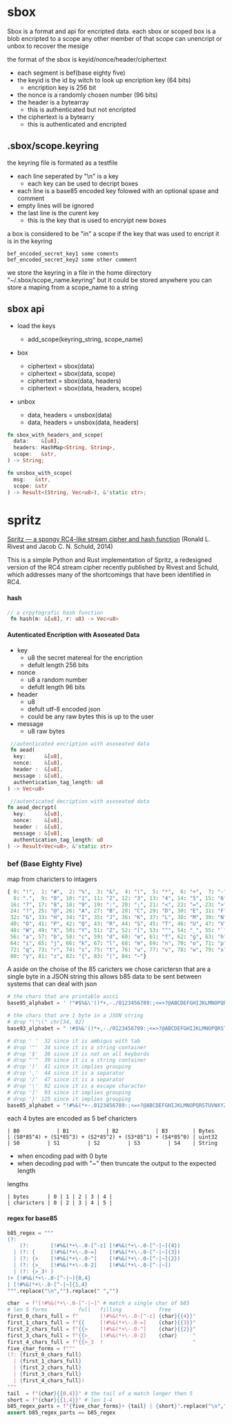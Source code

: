 # sbox

Sbox is a format and api for encripted data.
each sbox or scoped box is a blob encripted to a scope
any other member of that scope can unencript or unbox to
recover the mesige

the format of the sbox is keyid/nonce/header/ciphertext
* each segment is bef(base eighty five)
* the keyid is the id by witch to look up encription key (64 bits)
  * encription key is 256 bit
* the nonce is a randomly chosen number (96 bits)
* the header is a bytearray
  * this is authenticated but not encripted 
* the ciphertext is a bytearry
  * this is authenticated and encripted

## .sbox/scope.keyring
the keyring file is formated as a testfile
* each line seperated by "\n" is a key
  * each key can be used to decript boxes
* each line is a base85 encoded key folowed with an optional spase and comment
* empty lines will be ignored
* the last line is the curent key
  * this is the key that is used to encryipt new boxes

a box is considered to be "in" a scope if the key that was used to
encript it is in the keyring
```
bef_encoded_secret_key1 some coments
bef_encoded_secret_key2 some other comment
```

we store the keyring in a file in the home diirectory 
"~/.sbox/scope_name.keyring" but it could be stored anywhere 
you can store a maping from a scope_name to a string

## sbox api
* load the keys
  * add_scope(keyring_string, scope_name)

* box
  * ciphertext = sbox(data)
  * ciphertext = sbox(data, scope)
  * ciphertext = sbox(data, headers)
  * ciphertext = sbox(data, headers, scope)

* unbox
  * data, headers = unsbox(data)
  * data, headers = unsbox(data, headers)

```rust
fn sbox_with_headers_and_scope(
  data:    &[u8],
  headers: HashMap<String, String>,
  scope:   &str,
) -> String;

fn unsbox_with_scope(
  msg:   &str,
  scope: &str
) -> Result<(String, Vec<u8>), &'static str>;
```



# spritz

[Spritz — a spongy RC4-like stream cipher and hash function](http://people.csail.mit.edu/rivest/pubs/RS14.pdf) (Ronald L. Rivest and Jacob C. N. Schuld, 2014)

This is a simple Python and Rust implementation of Spritz,
a redesigned version of the RC4 stream cipher recently 
published by Rivest and Schuld, which addresses many of 
the shortcomings that have been identified in RC4.

#### hash
```rust
// a crpytografic hash function
 fn hash(m: &[u8], r: u8) -> Vec<u8>
```

#### Autenticated Encription with Asoseated Data

  * key
    * u8 the secret matereal for the encription
    * defult length 256 bits
  * nonce
    * u8 a random number
    * defult length 96 bits
  * header
    * u8
    * defult utf-8 encoded json
    * could be any raw bytes this is up to the user
  * message
    * u8 raw bytes

```rust
 //autenticated encription with asoseated data
 fn aead(
  key:      &[u8],
  nonce:    &[u8],
  header :  &[u8],
  message : &[u8],
  authentication_tag_length: u8
) -> Vec<u8> 

 //autenticated decription with asoseated data
fn aead_decrypt(
  key:      &[u8],
  nonce:    &[u8],
  header :  &[u8],
  message : &[u8],
  authentication_tag_length: u8
) -> Result<Vec<u8>, &'static str> 
```

### bef (Base Eighty Five)

map from charicters to intagers 
```py
{ 0: "!",  1: "#",  2: "%",  3: "&",  4: "(",  5: "*",  6: "+",  7: "-", 
  8: ".",  9: "0", 10: "1", 11: "2", 12: "3", 13: "4", 14: "5", 15: "6",
 16: "7", 17: "8", 18: "9", 19: ":", 20: ";", 21: "<", 22: "=", 23: ">",
 24: "?", 25: "@", 26: "A", 27: "B", 28: "C", 29: "D", 30: "E", 31: "F",
 32: "G", 33: "H", 34: "I", 35: "J", 36: "K", 37: "L", 38: "M", 39: "N",
 40: "O", 41: "P", 42: "Q", 43: "R", 44: "S", 45: "T", 46: "U", 47: "V",
 48: "W", 49: "X", 50: "Y", 51: "Z", 52: "[", 53: "^", 54: "_", 55: "`",
 56: "a", 57: "b", 58: "c", 59: "d", 60: "e", 61: "f", 62: "g", 63: "h",
 64: "i", 65: "j", 66: "k", 67: "l", 68: "m", 69: "n", 70: "o", 71: "p",
 72: "q", 73: "r", 74: "s", 75: "t", 76: "u", 77: "v", 78: "w", 79: "x",
 80: "y", 81: "z", 82: "{", 83: "|", 84: "~"}
 ```

A aside on the choise of the 85 caricters
we chose carictersn that are a single byte in a JSON string
this allows b85 data to be sent between systems that can deal with json

```py
# the chars that are printable ascci
base95_alphabet = ' !"#$%&\'()*+,-./0123456789:;<=>?@ABCDEFGHIJKLMNOPQRSTUVWXYZ[\\]^_`abcdefghijklmnopqrstuvwxyz{|}~'

# the chars that are 1 byte in a JSON string
# drop "\"\\" chr[34, 92]
base93_alphabet = " !#$%&'()*+,-./0123456789:;<=>?@ABCDEFGHIJKLMNOPQRSTUVWXYZ[]^_`abcdefghijklmnopqrstuvwxyz{|}~" 

# drop ' '  32 since it is ambigus with tab 
# drop '"'  34 since it is a string container
# drop '$'  36 since it is not on all keybords
# drop "'"  39 since it is a string container
# drop ')'  41 since it implies grouping
# drop ','  44 since it is a separator
# drop '/'  47 since it is a separator
# drop '\'  92 since it is a escape character
# drop ']'  93 since it implies grouping
# drop '}' 125 since it implies grouping
base85_alphabet = "!#%&(*+-.0123456789:;<=>?@ABCDEFGHIJKLMNOPQRSTUVWXYZ[^_`abcdefghijklmnopqrstuvwxyz{|~" 
```

 each 4 bytes are encoded as 5 bef charicters
 ```
 | B0            | B1            | B2            | B3        | Bytes
 | (S0*85^4) + (S1*85^3) + (S2*85^2) + (S3*85^1) + (S4*85^0) | uint32
 | S0         | S1         | S2         | S3         | S4    | String
 ```

* when encoding pad with 0 byte
* when decoding pad with "~" 
then truncate the output to the expected length

lengths
```
| bytes      | 0 | 1 | 2 | 3 | 4 |
| charicters | 0 | 2 | 3 | 4 | 5 |
```

#### regex for base85
```python
b85_regex = """
(?:
    (?:       [!#%&(*+\-.0-[^-z] [!#%&(*+\-.0-[^-|~]{4})
  | (?: {     [!#%&(*+\-.0-=]    [!#%&(*+\-.0-[^-|~]{3})
  | (?: {>    [!#%&(*+\-.0-^]    [!#%&(*+\-.0-[^-|~]{2})
  | (?: {>_   [!#%&(*+\-.0-2]    [!#%&(*+\-.0-[^-|~])
  | (?: {>_3! )
)+ [!#%&(*+\-.0-[^-|~]{0,4}
| [!#%&(*+\-.0-[^-|~]{1,4}
""".replace("\n","").replace(" ","")

char  = f"[!#%&(*+\-.0-[^-|~]" # match a single char of b85
# len 5 forms          full   filling            free
first_0_chars_full = f"       [!#%&(*+\-.0-[^-z] {char}{{4}}"
first_1_chars_full = f"{{     [!#%&(*+\-.0-=]    {char}{{3}}"
first_2_chars_full = f"{{>    [!#%&(*+\-.0-^]    {char}{{2}}"
first_3_chars_full = f"{{>_   [!#%&(*+\-.0-2]    {char}     "
first_4_chars_full = f"{{>_3  !                             "
five_char_forms = f"""
(?: {first_0_chars_full}
  | {first_1_chars_full}
  | {first_2_chars_full}
  | {first_3_chars_full}
  | {first_4_chars_full})
"""
tail  = f"{char}{{0,4}}" # the tail of a match longer then 5
short = f"{char}{{1,4}}" # len 1-4
b85_regex_parts = f"{five_char_forms}+ {tail} | {short}".replace("\n","").replace(" ","")
assert b85_regex_parts == b85_regex
```

